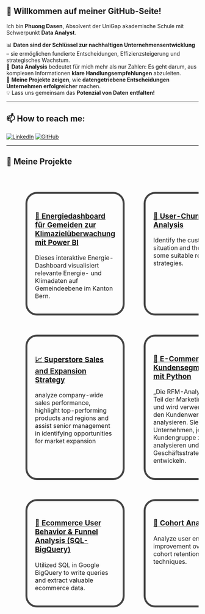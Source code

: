 ## 👋 Willkommen auf meiner GitHub-Seite!

Ich bin **Phuong Dasen**, Absolvent der UniGap akademische Schule mit Schwerpunkt **Data Analyst**.  

📊 **Daten sind der Schlüssel zur nachhaltigen Unternehmensentwicklung** – sie ermöglichen fundierte Entscheidungen, Effizienzsteigerung und strategisches Wachstum.  
🔎 **Data Analysis** bedeutet für mich mehr als nur Zahlen: Es geht darum, aus komplexen Informationen **klare Handlungsempfehlungen** abzuleiten.  
🚀 **Meine Projekte zeigen**, wie **datengetriebene Entscheidungen Unternehmen erfolgreicher** machen.  
💡 Lass uns gemeinsam das **Potenzial von Daten entfalten!**

---

## 📫 How to reach me:

[![LinkedIn](https://img.shields.io/badge/-LinkedIn-blue?style=flat-square&logo=linkedin&logoColor=white)](https://www.linkedin.com/feed/)
[![GitHub](https://img.shields.io/badge/-GitHub-black?style=flat-square&logo=github&logoColor=white)](https://github.com/PhuongDasen)

---

## 🚀 Meine Projekte

<div align="center">

<table cellspacing="50" cellpadding="35" style="border-collapse: separate;">
  <tr>
    <td width="500px" valign="top" style="border:5px solid #444; border-radius:30px; padding:20px;">
      <h3><a href="https://github.com/PhuongDasen/Energie-Dashboard-">🔋 Energiedashboard für Gemeiden zur Klimazielüberwachung mit Power BI</a></h3>
      <p>Dieses interaktive Energie-Dashboard visualisiert relevante Energie- und Klimadaten auf Gemeindeebene im Kanton Bern.</p>
    </td>
    <td width="500px" valign="top" style="border:5px solid #444; border-radius:30px; padding:20px;">
      <h3><a href="https://github.com/PhuongDasen/User-Churn-Analysis">🔁 User-Churn-Analysis</a></h3>
      <p>Identify the customer churn situation and then can set some suitable retention strategies.</p>
    </td>
  </tr>
  <tr>
    <td width="500px" valign="top" style="border:5px solid #444; border-radius:30px; padding:20px;">
      <h3><a href="https://github.com/PhuongDasen/Superstore-Sales">📈 Superstore Sales and Expansion Strategy</a></h3>
      <p>analyze company-wide sales performance, highlight top-performing products and regions and assist senior management in identifying opportunities for market expansion</p>
    </td>
    <td width="500px" valign="top" style="border:5px solid #444; border-radius:30px; padding:20px;">
      <h3><a href="https://github.com/PhuongDasen/RFM-Analysis">🎯 E-Commerce Kundensegmentierung mit Python</a></h3>
      <p>„Die RFM-Analyse" ist ein Teil der Marketing-Analyse und wird verwendet, um den Kundenwert zu analysieren. Sie hilft Unternehmen, jede Kundengruppe zu analysieren und die richtige Geschäftsstrategie zu entwickeln.</p>
    </td>
  </tr>
  <tr>
    <td width="500px" valign="top" style="border:5px solid #444; border-radius:30px; padding:20px;">
      <h3><a href="https://github.com/PhuongDasen/-SQL-Explore-Ecommerce-Dataset">🛒 Ecommerce User Behavior & Funnel Analysis (SQL-BigQuery)</a></h3>
      <p>Utilized SQL in Google BigQuery to write queries and extract valuable ecommerce data.</p>
    </td>
    <td width="500px" valign="top" style="border:5px solid #444; border-radius:30px; padding:20px;">
      <h3><a href="https://github.com/PhuongDasen/-PYTHON-Cohort-Analysis-How-to-analyze-User-Retention">👥 Cohort Analysis</a></h3>
      <p>Analyze user engagement improvement over time with cohort retention techniques.</p>
    </td>
  </tr>
</table>

</div>
